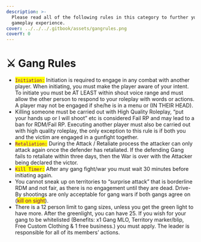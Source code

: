 ```yaml
---
description: >-
  Please read all of the following rules in this category to further your
  gameplay experience.
cover: ../../../.gitbook/assets/gangrules.png
coverY: 0
---
```


# ⚔ Gang Rules



* <mark style="color:purple;">`Initiation:`</mark> Initiation is required to engage in any combat with another player. When initiating, you must make the player aware of your intent. To initiate you must be AT LEAST within shout voice range and must allow the other person to respond to your roleplay with words or actions. A player may not be engaged if she/he is in a menu or (IN THEIR HEAD).
* Killing someone must be carried out with High Quality Roleplay, “put your hands up or I will shoot” etc is considered Fail RP and may lead to a ban for RDM/Fail RP. Executing another player must also be carried out with high quality roleplay, the only exception to this rule is if both you and the victim are engaged in a gunfight together.
* <mark style="color:purple;">`Retaliation:`</mark> During the Attack / Retaliate process the attacker can only attack again once the defender has retaliated. If the defending Gang fails to retaliate within three days, then the War is over with the Attacker being declared the victor.
* <mark style="color:purple;">`Kill Timer:`</mark> After any gang fight/war you must wait 30 minutes before initiating again.
* You cannot sneak up on territories to “surprise attack” that is borderline RDM and not fair, as there is no engagement until they are dead. Drive-By shootings are only acceptable for gang wars if both gangs agree on (<mark style="color:purple;">kill on sight</mark>).&#x20;
* There is a 12 person limit to gang sizes, unless you get the green light to have more. After the greenlight, you can have 25. If you wish for your gang to be whitelisted (Benefits: x1 Gang MLO, Territory marker/blip, Free Custom Clothing & 1 free business.) you must apply. The leader is responsible for all of its members’ actions.

